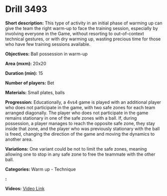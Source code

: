 # Drill 3493

**Short description:**
This type of activity in an initial phase of warming up can give the team the right warm-up to face the training session, especially by involving everyone in the Game, without resorting to out-of-context technical gestures, or with dry warming up, wasting precious time for those who have few training sessions available.

**Objectives:**
Ball possession in warm-up

**Area (mxm):**
20x20

**Duration (min):**
15

**Number of players:**
Bet

**Materials:**
Small plates, balls

**Progression:**
Educationally, a 4vs4 game is played with an additional player who does not participate in the game, with two safe zones for each team arranged diagonally. The player who does not participate in the game remains stationary in one of the safe zones with a ball. If, during possession, a player manages to reach the opposite safe zone, they stay inside that zone, and the player who was previously stationary with the ball is freed, changing the direction of the game and moving the dynamics to another area.

**Variations:**
One variant could be not to limit the safe zones, meaning allowing one to stop in any safe zone to free the teammate with the other ball.

**Categories:**
Warm up - Technique

**:**


**Videos:**
[Video Link](https://www.youtube.com/embed/jRs73C2iMk0)

